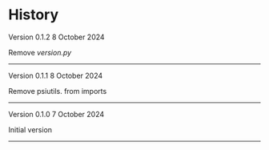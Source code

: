 # History

Version 0.1.2 8 October 2024

Remove _version.py_

---------------------

Version 0.1.1 8 October 2024

Remove psiutils. from imports

---------------------

Version 0.1.0 7 October 2024

Initial version

---------------------
